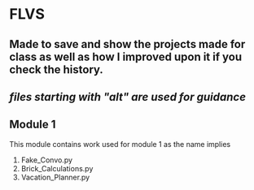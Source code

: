 # FLVS
Made to save and show the projects made for class as well as how I improved upon it if you check the history.
---
*files starting with "alt" are used for guidance*
---
## Module 1
This module contains work used for module 1 as the name implies
1. Fake_Convo.py
2. Brick_Calculations.py
3. Vacation_Planner.py
